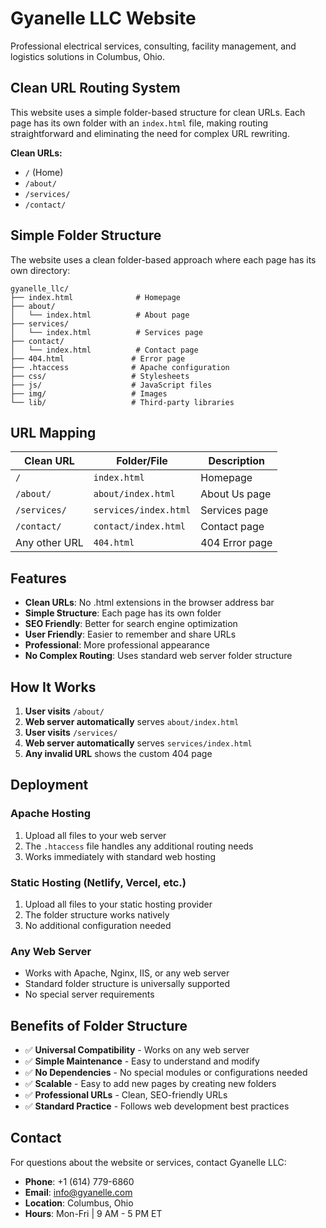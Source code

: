 # Gyanelle LLC Website

Professional electrical services, consulting, facility management, and logistics solutions in Columbus, Ohio.

## Clean URL Routing System

This website uses a simple folder-based structure for clean URLs. Each page has its own folder with an `index.html` file, making routing straightforward and eliminating the need for complex URL rewriting.

**Clean URLs:**
- `/` (Home)
- `/about/`
- `/services/`
- `/contact/`

## Simple Folder Structure

The website uses a clean folder-based approach where each page has its own directory:

```
gyanelle_llc/
├── index.html              # Homepage
├── about/
│   └── index.html          # About page
├── services/
│   └── index.html          # Services page
├── contact/
│   └── index.html          # Contact page
├── 404.html               # Error page
├── .htaccess              # Apache configuration
├── css/                   # Stylesheets
├── js/                    # JavaScript files
├── img/                   # Images
└── lib/                   # Third-party libraries
```

## URL Mapping

| Clean URL | Folder/File | Description |
|-----------|-------------|-------------|
| `/` | `index.html` | Homepage |
| `/about/` | `about/index.html` | About Us page |
| `/services/` | `services/index.html` | Services page |
| `/contact/` | `contact/index.html` | Contact page |
| Any other URL | `404.html` | 404 Error page |

## Features

- **Clean URLs**: No .html extensions in the browser address bar
- **Simple Structure**: Each page has its own folder
- **SEO Friendly**: Better for search engine optimization
- **User Friendly**: Easier to remember and share URLs
- **Professional**: More professional appearance
- **No Complex Routing**: Uses standard web server folder structure

## How It Works

1. **User visits** `/about/` 
2. **Web server automatically** serves `about/index.html`
3. **User visits** `/services/` 
4. **Web server automatically** serves `services/index.html`
5. **Any invalid URL** shows the custom 404 page

## Deployment

### Apache Hosting
1. Upload all files to your web server
2. The `.htaccess` file handles any additional routing needs
3. Works immediately with standard web hosting

### Static Hosting (Netlify, Vercel, etc.)
1. Upload all files to your static hosting provider
2. The folder structure works natively
3. No additional configuration needed

### Any Web Server
- Works with Apache, Nginx, IIS, or any web server
- Standard folder structure is universally supported
- No special server requirements

## Benefits of Folder Structure

- ✅ **Universal Compatibility** - Works on any web server
- ✅ **Simple Maintenance** - Easy to understand and modify
- ✅ **No Dependencies** - No special modules or configurations needed
- ✅ **Scalable** - Easy to add new pages by creating new folders
- ✅ **Professional URLs** - Clean, SEO-friendly URLs
- ✅ **Standard Practice** - Follows web development best practices

## Contact

For questions about the website or services, contact Gyanelle LLC:
- **Phone**: +1 (614) 779-6860
- **Email**: info@gyanelle.com
- **Location**: Columbus, Ohio
- **Hours**: Mon-Fri | 9 AM - 5 PM ET 